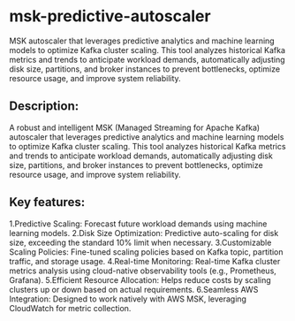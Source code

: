 # msk-predictive-autoscaler
MSK autoscaler that leverages predictive analytics and machine learning models to optimize Kafka cluster scaling. This tool analyzes historical Kafka metrics and trends to anticipate workload demands, automatically adjusting disk size, partitions, and broker instances to prevent bottlenecks, optimize resource usage, and improve system reliability.


## Description:
A robust and intelligent MSK (Managed Streaming for Apache Kafka) autoscaler that leverages predictive analytics and machine learning models to optimize Kafka cluster scaling. This tool analyzes historical Kafka metrics and trends to anticipate workload demands, automatically adjusting disk size, partitions, and broker instances to prevent bottlenecks, optimize resource usage, and improve system reliability.

## Key features:

1.Predictive Scaling: Forecast future workload demands using machine learning models.
2.Disk Size Optimization: Predictive auto-scaling for disk size, exceeding the standard 10% limit when necessary.
3.Customizable Scaling Policies: Fine-tuned scaling policies based on Kafka topic, partition traffic, and storage usage.
4.Real-time Monitoring: Real-time Kafka cluster metrics analysis using cloud-native observability tools (e.g., Prometheus, Grafana).
5.Efficient Resource Allocation: Helps reduce costs by scaling clusters up or down based on actual requirements.
6.Seamless AWS Integration: Designed to work natively with AWS MSK, leveraging CloudWatch for metric collection.

